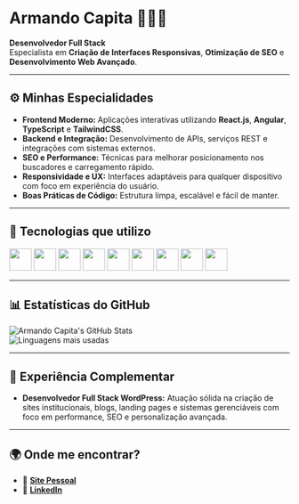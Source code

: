 # Armando Capita 🧑🏽‍💻

**Desenvolvedor Full Stack**  
Especialista em **Criação de Interfaces Responsivas**, **Otimização de SEO** e **Desenvolvimento Web Avançado**.


---

## ⚙️ Minhas Especialidades

- **Frontend Moderno:** Aplicações interativas utilizando **React.js**, **Angular**, **TypeScript** e **TailwindCSS**.  
- **Backend e Integração:** Desenvolvimento de APIs, serviços REST e integrações com sistemas externos.  
- **SEO e Performance:** Técnicas para melhorar posicionamento nos buscadores e carregamento rápido.  
- **Responsividade e UX:** Interfaces adaptáveis para qualquer dispositivo com foco em experiência do usuário.  
- **Boas Práticas de Código:** Estrutura limpa, escalável e fácil de manter.

---

## 🚀 Tecnologias que utilizo

<p align="left">
  <img src="https://cdn.jsdelivr.net/gh/devicons/devicon/icons/javascript/javascript-original.svg" width="40px"/>
  <img src="https://cdn.jsdelivr.net/gh/devicons/devicon/icons/typescript/typescript-original.svg" width="40px"/>
  <img src="https://cdn.jsdelivr.net/gh/devicons/devicon/icons/html5/html5-original.svg" width="40px"/>
  <img src="https://cdn.jsdelivr.net/gh/devicons/devicon/icons/css3/css3-original.svg" width="40px"/>
  <img src="https://cdn.jsdelivr.net/gh/devicons/devicon/icons/react/react-original.svg" width="40px"/>
  <img src="https://cdn.jsdelivr.net/gh/devicons/devicon/icons/nodejs/nodejs-original.svg" width="40px"/>
  <img src="https://cdn.jsdelivr.net/gh/devicons/devicon/icons/sqlite/sqlite-original.svg" width="40px"/>
  <img src="https://cdn.jsdelivr.net/gh/devicons/devicon/icons/wordpress/wordpress-original.svg" width="40px"/>
  <img src="https://cdn.jsdelivr.net/gh/devicons/devicon/icons/php/php-original.svg" width="40px"/>
</p>

---

## 📊 Estatísticas do GitHub

![Armando Capita's GitHub Stats](https://github-readme-stats.vercel.app/api?username=Armandomateus41&show_icons=true&theme=dark)  
![Linguagens mais usadas](https://github-readme-stats.vercel.app/api/top-langs/?username=Armandomateus41&layout=compact&theme=dark)

---

## 💼 Experiência Complementar

- **Desenvolvedor Full Stack WordPress:** Atuação sólida na criação de sites institucionais, blogs, landing pages e sistemas gerenciáveis com foco em performance, SEO e personalização avançada.

---

## 🌍 Onde me encontrar?

- 🔗 [**Site Pessoal**](https://armandomateus.com)  
- 💼 [**LinkedIn**](https://www.linkedin.com/in/armandocapita/)
